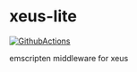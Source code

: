 # xeus-lite

[![GithubActions](https://github.com/jupyter-xeus/xeus-lite/actions/workflows/main.yml/badge.svg)](https://github.com/jupyter-xeus/xeus-lite/actions/workflows/main.yml)

emscripten middleware for xeus
